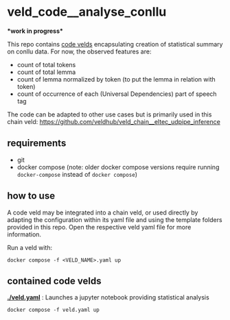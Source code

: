# veld_code__analyse_conllu

**\*work in progress\***

This repo contains [code velds](https://zenodo.org/records/13322913) encapsulating creation of 
statistical summary on conllu data. For now, the observed features are:
- count of total tokens 
- count of total lemma
- count of lemma normalized by token (to put the lemma in relation with token)
- count of occurrence of each (Universal Dependencies) part of speech tag

The code can be adapted to other use cases but is primarily used in this chain veld: 
https://github.com/veldhub/veld_chain__eltec_udpipe_inference

## requirements

- git
- docker compose (note: older docker compose versions require running `docker-compose` instead of 
  `docker compose`)

## how to use

A code veld may be integrated into a chain veld, or used directly by adapting the configuration 
within its yaml file and using the template folders provided in this repo. Open the respective veld 
yaml file for more information.

Run a veld with:
```
docker compose -f <VELD_NAME>.yaml up
```

## contained code velds

**[./veld.yaml](./veld.yaml)** : Launches a jupyter notebook providing statistical analysis
```
docker compose -f veld.yaml up
```

